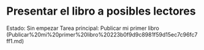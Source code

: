 # Presentar el libro a posibles lectores

Estado: Sin empezar
Tarea principal: Publicar mi primer libro (Publicar%20mi%20primer%20libro%20223b0f9d9c8981f59d15ec7c96fc7ff1.md)